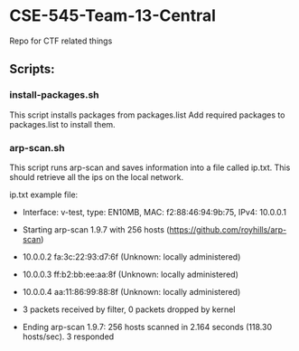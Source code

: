 # CSE-545-Team-13-Central
Repo for CTF related things

## Scripts:

### install-packages.sh
This script installs packages from packages.list Add required packages to packages.list to install them.

### arp-scan.sh
This script runs arp-scan and saves information into a file called ip.txt. This should retrieve all the ips on the local network.

  ip.txt example file:
  
  - Interface: v-test, type: EN10MB, MAC: f2:88:46:94:9b:75, IPv4: 10.0.0.1
  - Starting arp-scan 1.9.7 with 256 hosts (https://github.com/royhills/arp-scan)
  - 10.0.0.2        fa:3c:22:93:d7:6f       (Unknown: locally administered)
  - 10.0.0.3        ff:b2:bb:ee:aa:8f       (Unknown: locally administered)
  - 10.0.0.4        aa:11:86:99:88:8f       (Unknown: locally administered)

  - 3 packets received by filter, 0 packets dropped by kernel
  - Ending arp-scan 1.9.7: 256 hosts scanned in 2.164 seconds (118.30 hosts/sec). 3 responded
